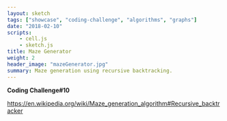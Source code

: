 ```yaml
---
layout: sketch
tags: ["showcase", "coding-challenge", "algorithms", "graphs"]
date: "2018-02-10"
scripts: 
    - cell.js
    - sketch.js
title: Maze Generator
weight: 2
header_image: "mazeGenerator.jpg"
summary: Maze generation using recursive backtracking.
---
```


**Coding Challenge#10**

<https://en.wikipedia.org/wiki/Maze_generation_algorithm#Recursive_backtracker>